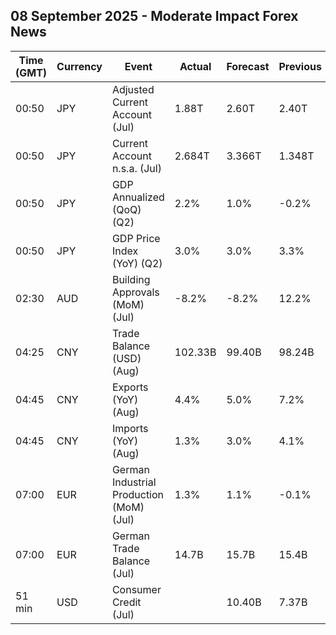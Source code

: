 ## 08 September 2025 - Moderate Impact Forex News

| Time (GMT) | Currency | Event | Actual | Forecast | Previous |
|------|----------|-------|--------|----------|----------|
| 00:50 | JPY | Adjusted Current Account (Jul) | 1.88T | 2.60T | 2.40T |
| 00:50 | JPY | Current Account n.s.a. (Jul) | 2.684T | 3.366T | 1.348T |
| 00:50 | JPY | GDP Annualized (QoQ) (Q2) | 2.2% | 1.0% | -0.2% |
| 00:50 | JPY | GDP Price Index (YoY) (Q2) | 3.0% | 3.0% | 3.3% |
| 02:30 | AUD | Building Approvals (MoM) (Jul) | -8.2% | -8.2% | 12.2% |
| 04:25 | CNY | Trade Balance (USD) (Aug) | 102.33B | 99.40B | 98.24B |
| 04:45 | CNY | Exports (YoY) (Aug) | 4.4% | 5.0% | 7.2% |
| 04:45 | CNY | Imports (YoY) (Aug) | 1.3% | 3.0% | 4.1% |
| 07:00 | EUR | German Industrial Production (MoM) (Jul) | 1.3% | 1.1% | -0.1% |
| 07:00 | EUR | German Trade Balance (Jul) | 14.7B | 15.7B | 15.4B |
| 51 min | USD | Consumer Credit (Jul) |  | 10.40B | 7.37B |
